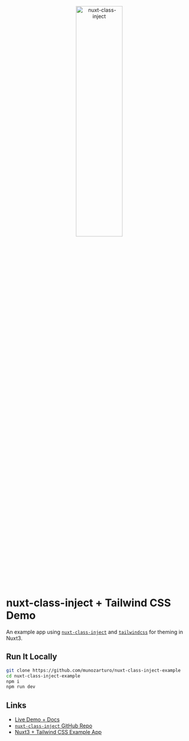 <div align="center">
  <picture>
    <source media="(prefers-color-scheme: dark)" srcset="https://www.munozarturo.com/assets/nuxt-class-inject/logo-github-dark.svg">
    <source media="(prefers-color-scheme: light)" srcset="https://www.munozarturo.com/assets/nuxt-class-inject/logo-github-light.svg">
    <img alt="nuxt-class-inject" src="https://www.munozarturo.com/assets/nuxt-class-inject/logo-github-light.svg" width="50%" height="40%">
  </picture>
</div>

<!-- omit from toc -->
# nuxt-class-inject + Tailwind CSS Demo

An example app using [`nuxt-class-inject`](https://github.com/munozarturo/nuxt-class-inject) and [`tailwindcss`](https://tailwindcss.com/) for theming in Nuxt3.

<!-- omit from toc -->
## Run It Locally

```bash
git clone https://github.com/munozarturo/nuxt-class-inject-example
cd nuxt-class-inject-example
npm i
npm run dev
```

<!-- omit from toc -->
## Links

* [Live Demo + Docs](https://nuxt-class-inject.munozarturo.com)
* [`nuxt-class-inject` GitHub Repo](https://github.com/munozarturo/nuxt-class-inject)
* [Nuxt3 + Tailwind CSS Example App](https://github.com/munozarturo/nuxt-class-inject-tailwind-example)
